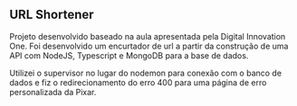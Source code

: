 ## URL Shortener

Projeto desenvolvido baseado na aula apresentada pela Digital Innovation One. Foi desenvolvido um encurtador de url a partir da construção de uma API com NodeJS, Typescript e MongoDB para a base de dados.

Utilizei o supervisor no lugar do nodemon para conexão com o banco de dados e fiz o redirecionamento do erro 400 para uma página de erro personalizada da Pixar.

